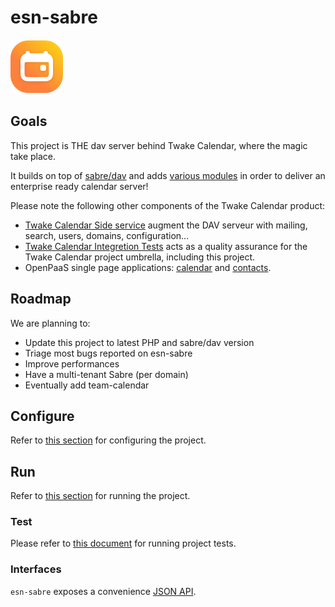 # esn-sabre

![LOGO](assets/calendar.svg)

## Goals

This project is THE dav server behind Twake Calendar, where the magic take place.

It builds on top of [sabre/dav](https://github.com/sabre-io/dav/) and adds [various modules](doc/PLUGINS.md) in order to deliver an enterprise ready calendar server!

Please note the following other components of the Twake Calendar product:
 - [Twake Calendar Side service](https://github.com/linagora/twake-calendar-side-service) augment the DAV serveur with mailing, search, users, domains, configuration...
 - [Twake Calendar Integretion Tests](https://github.com/linagora/twake-calendar-integration-tests) acts as a quality assurance for the Twake Calendar project umbrella, including this project.
 - OpenPaaS single page applications: [calendar](https://github.com/linagora/esn-frontend-calendar) and [contacts](https://github.com/linagora/esn-frontend-contacts).

## Roadmap

We are planning to:

 - Update this project to latest PHP and sabre/dav version
 - Triage most bugs reported on esn-sabre
 - Improve performances
 - Have a multi-tenant Sabre (per domain)
 - Eventually add team-calendar

## Configure

Refer to [this section](doc/CONFIGURE.md) for configuring the project.

## Run

Refer to [this section](doc/RUN.md) for running the project.

### Test

Please refer to [this document](doc/TESTING.md) for running project tests.

### Interfaces

`esn-sabre` exposes a convenience [JSON API](doc/JSON-API.md).